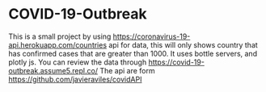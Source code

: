 # COVID-19-Outbreak
This is a small project by using https://coronavirus-19-api.herokuapp.com/countries api for data, this will only shows country that has confirmed cases that are greater than 1000. It uses bottle servers, and plotly js. You can review the data through https://covid-19-outbreak.assume5.repl.co/
The api are form https://github.com/javieraviles/covidAPI
